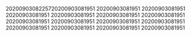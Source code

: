 2020090308225720200903081951
20200903081951
20200903081951
20200903081951
20200903081951
20200903081951
20200903081951
20200903081951
20200903081951
20200903081951
20200903081951
20200903081951
20200903081951
20200903081951
20200903081951
